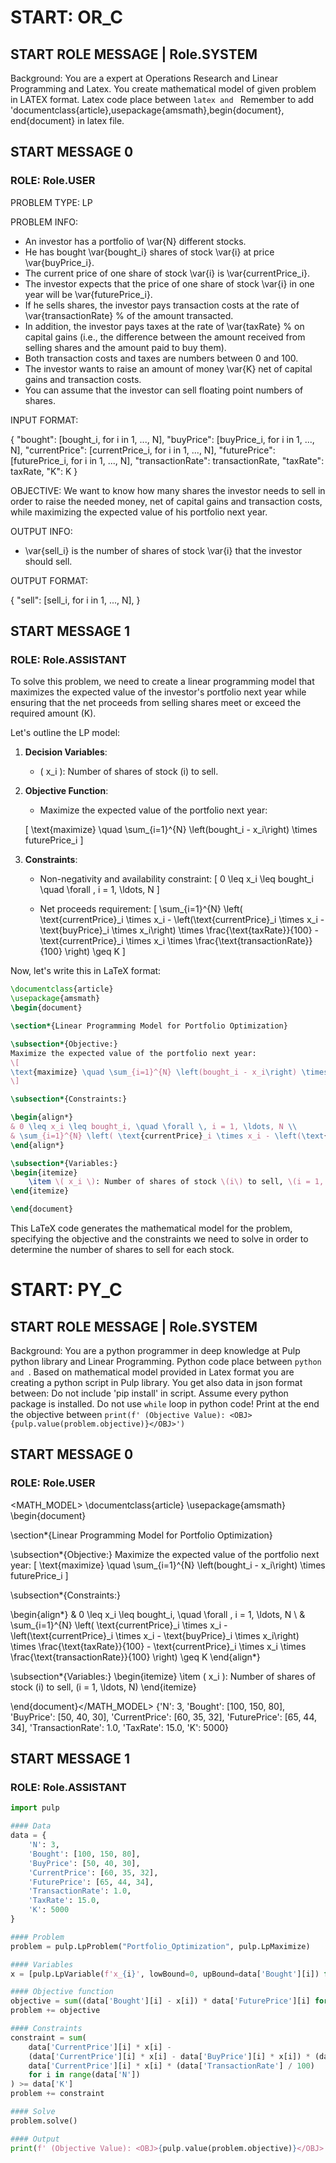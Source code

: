 # START: OR_C 
## START ROLE MESSAGE | Role.SYSTEM 
Background: You are a expert at Operations Research and Linear Programming and Latex. You create mathematical model of given problem in LATEX format. Latex code place between ```latex and ``` Remember to add 'documentclass{article},usepackage{amsmath},begin{document}, end{document} in latex file. 
## START MESSAGE 0 
### ROLE: Role.USER
<DESCRIPTION>
PROBLEM TYPE: LP

PROBLEM INFO: 

- An investor has a portfolio of \var{N} different stocks.
- He has bought \var{bought_i} shares of stock \var{i} at price \var{buyPrice_i}. 
- The current price of one share of stock \var{i} is \var{currentPrice_i}.
- The investor expects that the price of one share of stock \var{i} in one year will be \var{futurePrice_i}.
- If he sells shares, the investor pays transaction costs at the rate of \var{transactionRate} % of the amount transacted.
- In addition, the investor pays taxes at the rate of \var{taxRate} % on capital gains (i.e., the difference between the amount received from selling shares and the amount paid to buy them).
- Both transaction costs and taxes are numbers between 0 and 100.
- The investor wants to raise an amount of money \var{K} net of capital gains and transaction costs.
- You can assume that the investor can sell floating point numbers of shares.

INPUT FORMAT: 

{
    "bought": [bought_i, for i in 1, ..., N],
    "buyPrice": [buyPrice_i, for i in 1, ..., N],
    "currentPrice": [currentPrice_i, for i in 1, ..., N],
    "futurePrice": [futurePrice_i, for i in 1, ..., N],
    "transactionRate": transactionRate,
    "taxRate": taxRate,
    "K": K
}

OBJECTIVE: We want to know how many shares the investor needs to sell in order to raise the needed money, net of capital gains and transaction costs, while maximizing the expected value of his portfolio next year.

OUTPUT INFO:

- \var{sell_i} is the number of shares of stock \var{i} that the investor should sell.

OUTPUT FORMAT:

{
    "sell": [sell_i, for i in 1, ..., N],
}

</DESCRIPTION>


## START MESSAGE 1 
### ROLE: Role.ASSISTANT
To solve this problem, we need to create a linear programming model that maximizes the expected value of the investor's portfolio next year while ensuring that the net proceeds from selling shares meet or exceed the required amount \(K\). 

Let's outline the LP model:

1. **Decision Variables**:
   - \( x_i \): Number of shares of stock \(i\) to sell.

2. **Objective Function**:
   - Maximize the expected value of the portfolio next year:
   
   \[
   \text{maximize} \quad \sum_{i=1}^{N} \left(bought_i - x_i\right) \times futurePrice_i
   \]

3. **Constraints**:
   
   - Non-negativity and availability constraint:
     \[
     0 \leq x_i \leq bought_i \quad \forall \, i = 1, \ldots, N
     \]
   
   - Net proceeds requirement:
     \[
     \sum_{i=1}^{N} \left( \text{currentPrice}_i \times x_i - \left(\text{currentPrice}_i \times x_i - \text{buyPrice}_i \times x_i\right) \times \frac{\text{taxRate}}{100} - \text{currentPrice}_i \times x_i \times \frac{\text{transactionRate}}{100} \right) \geq K
     \]

Now, let's write this in LaTeX format:

```latex
\documentclass{article}
\usepackage{amsmath}
\begin{document}

\section*{Linear Programming Model for Portfolio Optimization}

\subsection*{Objective:}
Maximize the expected value of the portfolio next year:
\[
\text{maximize} \quad \sum_{i=1}^{N} \left(bought_i - x_i\right) \times futurePrice_i
\]

\subsection*{Constraints:}

\begin{align*}
& 0 \leq x_i \leq bought_i, \quad \forall \, i = 1, \ldots, N \\
& \sum_{i=1}^{N} \left( \text{currentPrice}_i \times x_i - \left(\text{currentPrice}_i \times x_i - \text{buyPrice}_i \times x_i\right) \times \frac{\text{taxRate}}{100} - \text{currentPrice}_i \times x_i \times \frac{\text{transactionRate}}{100} \right) \geq K
\end{align*}

\subsection*{Variables:}
\begin{itemize}
    \item \( x_i \): Number of shares of stock \(i\) to sell, \(i = 1, \ldots, N\)
\end{itemize}

\end{document}
```

This LaTeX code generates the mathematical model for the problem, specifying the objective and the constraints we need to solve in order to determine the number of shares to sell for each stock.

# START: PY_C 
## START ROLE MESSAGE | Role.SYSTEM 
Background: You are a python programmer in deep knowledge at Pulp python library and Linear Programming. Python code place between ```python and ```. Based on mathematical model provided in Latex format you are creating a python script in Pulp library. You get also data in json format between: <DATA></DATA> Do not include 'pip install' in script. Assume every python package is installed. Do not use `while` loop in python code! Print at the end the objective between <OBJ></OBJ> `print(f' (Objective Value): <OBJ>{pulp.value(problem.objective)}</OBJ>')` 
## START MESSAGE 0 
### ROLE: Role.USER
<MATH_MODEL>
\documentclass{article}
\usepackage{amsmath}
\begin{document}

\section*{Linear Programming Model for Portfolio Optimization}

\subsection*{Objective:}
Maximize the expected value of the portfolio next year:
\[
\text{maximize} \quad \sum_{i=1}^{N} \left(bought_i - x_i\right) \times futurePrice_i
\]

\subsection*{Constraints:}

\begin{align*}
& 0 \leq x_i \leq bought_i, \quad \forall \, i = 1, \ldots, N \\
& \sum_{i=1}^{N} \left( \text{currentPrice}_i \times x_i - \left(\text{currentPrice}_i \times x_i - \text{buyPrice}_i \times x_i\right) \times \frac{\text{taxRate}}{100} - \text{currentPrice}_i \times x_i \times \frac{\text{transactionRate}}{100} \right) \geq K
\end{align*}

\subsection*{Variables:}
\begin{itemize}
    \item \( x_i \): Number of shares of stock \(i\) to sell, \(i = 1, \ldots, N\)
\end{itemize}

\end{document}</MATH_MODEL>
<DATA>
{'N': 3, 'Bought': [100, 150, 80], 'BuyPrice': [50, 40, 30], 'CurrentPrice': [60, 35, 32], 'FuturePrice': [65, 44, 34], 'TransactionRate': 1.0, 'TaxRate': 15.0, 'K': 5000}</DATA>


## START MESSAGE 1 
### ROLE: Role.ASSISTANT
```python
import pulp

#### Data
data = {
    'N': 3,
    'Bought': [100, 150, 80],
    'BuyPrice': [50, 40, 30],
    'CurrentPrice': [60, 35, 32],
    'FuturePrice': [65, 44, 34],
    'TransactionRate': 1.0,
    'TaxRate': 15.0,
    'K': 5000
}

#### Problem
problem = pulp.LpProblem("Portfolio_Optimization", pulp.LpMaximize)

#### Variables
x = [pulp.LpVariable(f'x_{i}', lowBound=0, upBound=data['Bought'][i]) for i in range(data['N'])]

#### Objective function
objective = sum((data['Bought'][i] - x[i]) * data['FuturePrice'][i] for i in range(data['N']))
problem += objective

#### Constraints
constraint = sum(
    data['CurrentPrice'][i] * x[i] -
    (data['CurrentPrice'][i] * x[i] - data['BuyPrice'][i] * x[i]) * (data['TaxRate'] / 100) -
    data['CurrentPrice'][i] * x[i] * (data['TransactionRate'] / 100)
    for i in range(data['N'])
) >= data['K']
problem += constraint

#### Solve
problem.solve()

#### Output
print(f' (Objective Value): <OBJ>{pulp.value(problem.objective)}</OBJ>')
```

